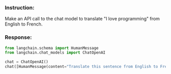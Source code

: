 ### Instruction:
Make an API call to the chat model to translate "I love programming" from English to French.

### Response:
```python
from langchain.schema import HumanMessage
from langchain.chat_models import ChatOpenAI

chat = ChatOpenAI()
chat([HumanMessage(content="Translate this sentence from English to French: I love programming.")])
```